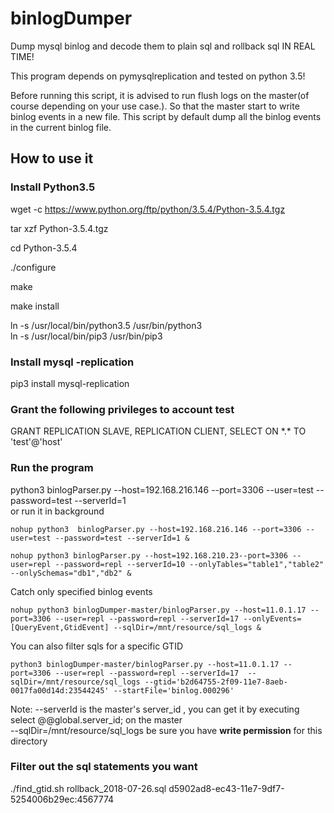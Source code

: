 # binlogDumper
Dump mysql binlog and decode them to plain sql and rollback sql IN REAL TIME!

This program depends on pymysqlreplication and tested on python 3.5!

Before running this script, it is advised to run flush logs on the master(of course depending on your use case.). So that the master start to write binlog events in a new file. This script by default dump all the binlog events in the current binlog file.

## How to use it

### Install Python3.5

wget -c https://www.python.org/ftp/python/3.5.4/Python-3.5.4.tgz

tar xzf Python-3.5.4.tgz

cd Python-3.5.4

./configure

make

make install

ln -s /usr/local/bin/python3.5 /usr/bin/python3 <br>
ln -s /usr/local/bin/pip3 /usr/bin/pip3
### Install mysql -replication
pip3 install mysql-replication
### Grant the following privileges to account test
GRANT REPLICATION SLAVE, REPLICATION CLIENT, SELECT ON \*.\* TO 'test'@'host'
### Run the program

python3  binlogParser.py --host=192.168.216.146 --port=3306 --user=test --password=test --serverId=1 <br>
or run it in background <br>
```
nohup python3  binlogParser.py --host=192.168.216.146 --port=3306 --user=test --password=test --serverId=1 &  

nohup python3 binlogParser.py --host=192.168.210.23--port=3306 --user=repl --password=repl --serverId=10 --onlyTables="table1","table2" --onlySchemas="db1","db2" &
```
Catch only specified binlog events
```
nohup python3 binlogDumper-master/binlogParser.py --host=11.0.1.17 --port=3306 --user=repl --password=repl --serverId=17 --onlyEvents=[QueryEvent,GtidEvent] --sqlDir=/mnt/resource/sql_logs &
```
You can also filter sqls for a specific GTID
```
python3 binlogDumper-master/binlogParser.py --host=11.0.1.17 --port=3306 --user=repl --password=repl --serverId=17  --sqlDir=/mnt/resource/sql_logs --gtid='b2d64755-2f09-11e7-8aeb-0017fa00d14d:23544245' --startFile='binlog.000296'
```

Note: --serverId is the master's server_id , you can get it by executing select @@global.server_id; on the master  
--sqlDir=/mnt/resource/sql_logs  be sure you have **write permission** for this directory

### Filter out the sql statements you want  
./find_gtid.sh rollback_2018-07-26.sql d5902ad8-ec43-11e7-9df7-5254006b29ec:4567774
